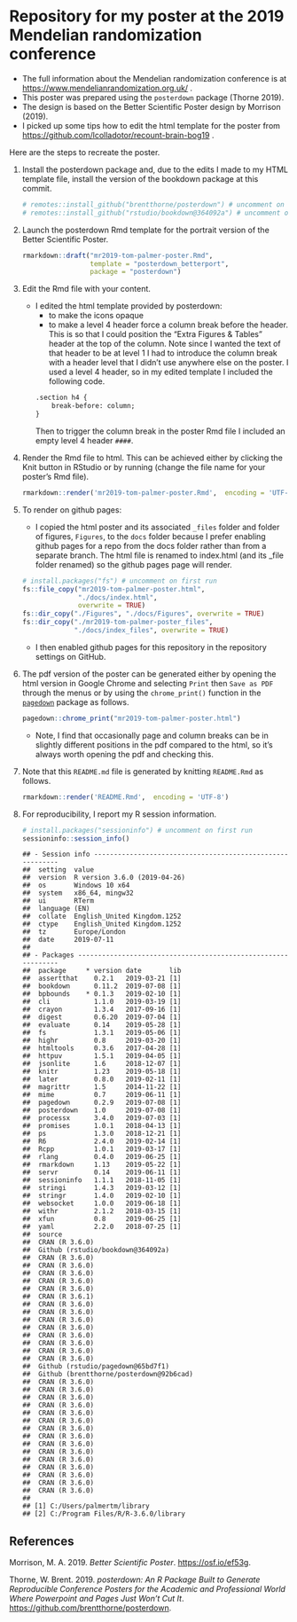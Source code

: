 Repository for my poster at the 2019 Mendelian randomization conference
================

  - The full information about the Mendelian randomization conference is
    at <https://www.mendelianrandomization.org.uk/> .
  - This poster was prepared using the `posterdown` package (Thorne
    2019).
  - The design is based on the Better Scientific Poster design by
    Morrison (2019).
  - I picked up some tips how to edit the html template for the poster
    from <https://github.com/lcolladotor/recount-brain-bog19> .

Here are the steps to recreate the poster.

1.  Install the posterdown package and, due to the edits I made to my
    HTML template file, install the version of the bookdown package at
    this commit.
    
    ``` r
    # remotes::install_github("brentthorne/posterdown") # uncomment on first run
    # remotes::install_github("rstudio/bookdown@364092a") # uncomment on first run
    ```

2.  Launch the posterdown Rmd template for the portrait version of the
    Better Scientific Poster.
    
    ``` r
    rmarkdown::draft("mr2019-tom-palmer-poster.Rmd", 
                     template = "posterdown_betterport", 
                     package = "posterdown")
    ```

3.  Edit the Rmd file with your content.
    
      - I edited the html template provided by posterdown:
          - to make the icons opaque
          - to make a level 4 header force a column break before the
            header. This is so that I could position the “Extra Figures
            & Tables” header at the top of the column. Note since I
            wanted the text of that header to be at level 1 I had to
            introduce the column break with a header level that I didn’t
            use anywhere else on the poster. I used a level 4 header, so
            in my edited template I included the following code.
        <!-- end list -->
        ``` html
        .section h4 {
            break-before: column;
        }
        ```
        Then to trigger the column break in the poster Rmd file I
        included an empty level 4 header `####`.

4.  Render the Rmd file to html. This can be achieved either by clicking
    the Knit button in RStudio or by running (change the file name for
    your poster’s Rmd file).
    
    ``` r
    rmarkdown::render('mr2019-tom-palmer-poster.Rmd',  encoding = 'UTF-8')
    ```

5.  To render on github pages:
    
      - I copied the html poster and its associated `_files` folder and
        folder of figures, `Figures`, to the `docs` folder because I
        prefer enabling github pages for a repo from the docs folder
        rather than from a separate branch. The html file is renamed to
        index.html (and its \_file folder renamed) so the github pages
        page will render.
    
    <!-- end list -->
    
    ``` r
    # install.packages("fs") # uncomment on first run
    fs::file_copy("mr2019-tom-palmer-poster.html",
                  "./docs/index.html",
                  overwrite = TRUE)
    fs::dir_copy("./Figures", "./docs/Figures", overwrite = TRUE)
    fs::dir_copy("./mr2019-tom-palmer-poster_files", 
                 "./docs/index_files", overwrite = TRUE)
    ```
    
      - I then enabled github pages for this repository in the
        repository settings on GitHub.

6.  The pdf version of the poster can be generated either by opening the
    html version in Google Chrome and selecting `Print` then `Save as
    PDF` through the menus or by using the `chrome_print()` function in
    the [`pagedown`](https://github.com/rstudio/pagedown) package as
    follows.
    
    ``` r
    pagedown::chrome_print("mr2019-tom-palmer-poster.html")
    ```
    
      - Note, I find that occasionally page and column breaks can be in
        slightly different positions in the pdf compared to the html, so
        it’s always worth opening the pdf and checking this.

7.  Note that this `README.md` file is generated by knitting
    `README.Rmd` as follows.
    
    ``` r
    rmarkdown::render('README.Rmd',  encoding = 'UTF-8')
    ```

8.  For reproducibility, I report my R session information.
    
    ``` r
    # install.packages("sessioninfo") # uncomment on first run
    sessioninfo::session_info()
    ```
    
        ## - Session info ----------------------------------------------------------
        ##  setting  value                       
        ##  version  R version 3.6.0 (2019-04-26)
        ##  os       Windows 10 x64              
        ##  system   x86_64, mingw32             
        ##  ui       RTerm                       
        ##  language (EN)                        
        ##  collate  English_United Kingdom.1252 
        ##  ctype    English_United Kingdom.1252 
        ##  tz       Europe/London               
        ##  date     2019-07-11                  
        ## 
        ## - Packages --------------------------------------------------------------
        ##  package     * version date       lib
        ##  assertthat    0.2.1   2019-03-21 [1]
        ##  bookdown      0.11.2  2019-07-08 [1]
        ##  bpbounds    * 0.1.3   2019-02-10 [1]
        ##  cli           1.1.0   2019-03-19 [1]
        ##  crayon        1.3.4   2017-09-16 [1]
        ##  digest        0.6.20  2019-07-04 [1]
        ##  evaluate      0.14    2019-05-28 [1]
        ##  fs            1.3.1   2019-05-06 [1]
        ##  highr         0.8     2019-03-20 [1]
        ##  htmltools     0.3.6   2017-04-28 [1]
        ##  httpuv        1.5.1   2019-04-05 [1]
        ##  jsonlite      1.6     2018-12-07 [1]
        ##  knitr         1.23    2019-05-18 [1]
        ##  later         0.8.0   2019-02-11 [1]
        ##  magrittr      1.5     2014-11-22 [1]
        ##  mime          0.7     2019-06-11 [1]
        ##  pagedown      0.2.9   2019-07-08 [1]
        ##  posterdown    1.0     2019-07-08 [1]
        ##  processx      3.4.0   2019-07-03 [1]
        ##  promises      1.0.1   2018-04-13 [1]
        ##  ps            1.3.0   2018-12-21 [1]
        ##  R6            2.4.0   2019-02-14 [1]
        ##  Rcpp          1.0.1   2019-03-17 [1]
        ##  rlang         0.4.0   2019-06-25 [1]
        ##  rmarkdown     1.13    2019-05-22 [1]
        ##  servr         0.14    2019-06-11 [1]
        ##  sessioninfo   1.1.1   2018-11-05 [1]
        ##  stringi       1.4.3   2019-03-12 [1]
        ##  stringr       1.4.0   2019-02-10 [1]
        ##  websocket     1.0.0   2019-06-18 [1]
        ##  withr         2.1.2   2018-03-15 [1]
        ##  xfun          0.8     2019-06-25 [1]
        ##  yaml          2.2.0   2018-07-25 [1]
        ##  source                                 
        ##  CRAN (R 3.6.0)                         
        ##  Github (rstudio/bookdown@364092a)      
        ##  CRAN (R 3.6.0)                         
        ##  CRAN (R 3.6.0)                         
        ##  CRAN (R 3.6.0)                         
        ##  CRAN (R 3.6.0)                         
        ##  CRAN (R 3.6.0)                         
        ##  CRAN (R 3.6.1)                         
        ##  CRAN (R 3.6.0)                         
        ##  CRAN (R 3.6.0)                         
        ##  CRAN (R 3.6.0)                         
        ##  CRAN (R 3.6.0)                         
        ##  CRAN (R 3.6.0)                         
        ##  CRAN (R 3.6.0)                         
        ##  CRAN (R 3.6.0)                         
        ##  CRAN (R 3.6.0)                         
        ##  Github (rstudio/pagedown@65bd7f1)      
        ##  Github (brentthorne/posterdown@92b6cad)
        ##  CRAN (R 3.6.0)                         
        ##  CRAN (R 3.6.0)                         
        ##  CRAN (R 3.6.0)                         
        ##  CRAN (R 3.6.0)                         
        ##  CRAN (R 3.6.0)                         
        ##  CRAN (R 3.6.0)                         
        ##  CRAN (R 3.6.0)                         
        ##  CRAN (R 3.6.0)                         
        ##  CRAN (R 3.6.0)                         
        ##  CRAN (R 3.6.0)                         
        ##  CRAN (R 3.6.0)                         
        ##  CRAN (R 3.6.0)                         
        ##  CRAN (R 3.6.0)                         
        ##  CRAN (R 3.6.0)                         
        ##  CRAN (R 3.6.0)                         
        ## 
        ## [1] C:/Users/palmertm/library
        ## [2] C:/Program Files/R/R-3.6.0/library

## References

<div id="refs" class="references">

<div id="ref-betterposter">

Morrison, M. A. 2019. *Better Scientific Poster*.
<https://osf.io/ef53g>.

</div>

<div id="ref-posterdown">

Thorne, W. Brent. 2019. *posterdown: An R Package Built to Generate
Reproducible Conference Posters for the Academic and Professional World
Where Powerpoint and Pages Just Won’t Cut It*.
<https://github.com/brentthorne/posterdown>.

</div>

</div>
